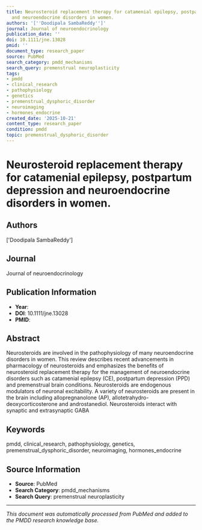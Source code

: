 ```yaml
---
title: Neurosteroid replacement therapy for catamenial epilepsy, postpartum depression
  and neuroendocrine disorders in women.
authors: '[''Doodipala SambaReddy'']'
journal: Journal of neuroendocrinology
publication_date: ''
doi: 10.1111/jne.13028
pmid: ''
document_type: research_paper
source: PubMed
search_category: pmdd_mechanisms
search_query: premenstrual neuroplasticity
tags:
- pmdd
- clinical_research
- pathophysiology
- genetics
- premenstrual_dysphoric_disorder
- neuroimaging
- hormones_endocrine
created_date: '2025-10-21'
content_type: research_paper
condition: pmdd
topic: premenstrual_dysphoric_disorder
---
```


# Neurosteroid replacement therapy for catamenial epilepsy, postpartum depression and neuroendocrine disorders in women.

## Authors
['Doodipala SambaReddy']

## Journal
Journal of neuroendocrinology

## Publication Information
- **Year**: 
- **DOI**: 10.1111/jne.13028
- **PMID**: 

## Abstract
Neurosteroids are involved in the pathophysiology of many neuroendocrine disorders in women. This review describes recent advancements in pharmacology of neurosteroids and emphasizes the benefits of neurosteroid replacement therapy for the management of neuroendocrine disorders such as catamenial epilepsy (CE), postpartum depression (PPD) and premenstrual brain conditions. Neurosteroids are endogenous modulators of neuronal excitability. A variety of neurosteroids are present in the brain including allopregnanolone (AP), allotetrahydro-deoxycorticosterone and androstanediol. Neurosteroids interact with synaptic and extrasynaptic GABA

## Keywords
pmdd, clinical_research, pathophysiology, genetics, premenstrual_dysphoric_disorder, neuroimaging, hormones_endocrine

## Source Information
- **Source**: PubMed
- **Search Category**: pmdd_mechanisms
- **Search Query**: premenstrual neuroplasticity

---
*This document was automatically processed from PubMed and added to the PMDD research knowledge base.*
